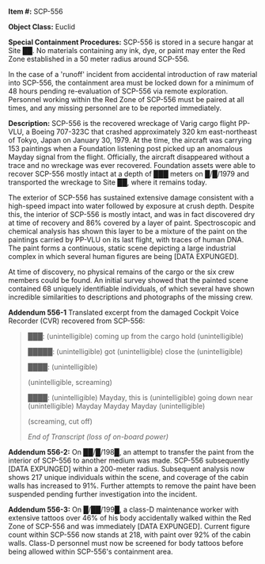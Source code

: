 **Item #:** SCP-556

**Object Class:** Euclid

**Special Containment Procedures:** SCP-556 is stored in a secure hangar at Site ██. No materials containing any ink, dye, or paint may enter the Red Zone established in a 50 meter radius around SCP-556.

In the case of a 'runoff' incident from accidental introduction of raw material into SCP-556, the containment area must be locked down for a minimum of 48 hours pending re-evaluation of SCP-556 via remote exploration. Personnel working within the Red Zone of SCP-556 must be paired at all times, and any missing personnel are to be reported immediately.

**Description:** SCP-556 is the recovered wreckage of Varig cargo flight PP-VLU, a Boeing 707-323C that crashed approximately 320 km east-northeast of Tokyo, Japan on January 30, 1979. At the time, the aircraft was carrying 153 paintings when a Foundation listening post picked up an anomalous Mayday signal from the flight. Officially, the aircraft disappeared without a trace and no wreckage was ever recovered. Foundation assets were able to recover SCP-556 mostly intact at a depth of ███ meters on █/█/1979 and transported the wreckage to Site ██, where it remains today.

The exterior of SCP-556 has sustained extensive damage consistent with a high-speed impact into water followed by exposure at crush depth. Despite this, the interior of SCP-556 is mostly intact, and was in fact discovered dry at time of recovery and 86% covered by a layer of paint. Spectroscopic and chemical analysis has shown this layer to be a mixture of the paint on the paintings carried by PP-VLU on its last flight, with traces of human DNA. The paint forms a continuous, static scene depicting a large industrial complex in which several human figures are being \[DATA EXPUNGED\].

At time of discovery, no physical remains of the cargo or the six crew members could be found. An initial survey showed that the painted scene contained 68 uniquely identifiable individuals, of which several have shown incredible similarities to descriptions and photographs of the missing crew.

**Addendum 556-1** Translated excerpt from the damaged Cockpit Voice Recorder (CVR) recovered from SCP-556:

> ███: (unintelligible) coming up from the cargo hold (unintelligible)
> 
> █████: (unintelligible) got (unintelligible) close the (unintelligible)
> 
> ████: (unintelligible)
> 
> (unintelligible, screaming)
> 
> ████: (unintelligible) Mayday, this is (unintelligible) going down near (unintelligible) Mayday Mayday Mayday (unintelligible)
> 
> (screaming, cut off)
> 
> _End of Transcript (loss of on-board power)_

**Addendum 556-2:** On ██/█/198█, an attempt to transfer the paint from the interior of SCP-556 to another medium was made. SCP-556 subsequently \[DATA EXPUNGED\] within a 200-meter radius. Subsequent analysis now shows 217 unique individuals within the scene, and coverage of the cabin walls has increased to 91%. Further attempts to remove the paint have been suspended pending further investigation into the incident.

**Addendum 556-3:** On █/██/199█, a class-D maintenance worker with extensive tattoos over 46% of his body accidentally walked within the Red Zone of SCP-556 and was immediately \[DATA EXPUNGED\]. Current figure count within SCP-556 now stands at 218, with paint over 92% of the cabin walls. Class-D personnel must now be screened for body tattoos before being allowed within SCP-556's containment area.